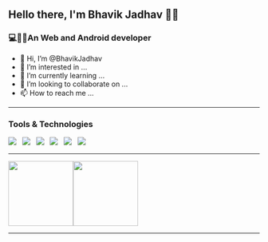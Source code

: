 <h2>Hello there, I'm Bhavik Jadhav 🙋‍♂️</h2>
<h3>💻👨‍💻An Web and Android developer</h3>

- 👋 Hi, I’m @BhavikJadhav
- 👀 I’m interested in ...
- 🌱 I’m currently learning ...
- 💞️ I’m looking to collaborate on ...
- 📫 How to reach me ...

<!---
BhavikJadhav/BhavikJadhav is a ✨ special ✨ repository because its `README.md` (this file) appears on your GitHub profile.
You can click the Preview link to take a look at your changes.
--->
<hr>
<h3>Tools & Technologies</h2>
<p>
   <img src="https://img.shields.io/badge/Android%20-%23F7DF1E.svg?&style=for-the-badge&color=00D8FF" />&nbsp;&nbsp;
   <img src="https://img.shields.io/badge/Kotlin%20-%23F7DF1E.svg?&style=for-the-badge&color=E34F26" />&nbsp;&nbsp;
   <img src="https://img.shields.io/badge/Adobe XD%20-%23F7DF1E.svg?&style=for-the-badge&color=470137" />&nbsp;&nbsp;
   <img src="https://img.shields.io/badge/Firebase%20-%23F7DF1E.svg?&style=for-the-badge&color=5C9A37" />&nbsp;&nbsp; 
   <img src="https://img.shields.io/badge/Git%20-%23F7DF1E.svg?&style=for-the-badge&color=000" />&nbsp;&nbsp;
   <img src="https://img.shields.io/badge/GitHub%20-%23F7DF1E.svg?&style=for-the-badge&color=000" />&nbsp;&nbsp;
</p> 


<hr>

<img align="" height='130px' src="https://github-readme-stats.vercel.app/api?username=BhavikJadhav&show_icons=true&include_all_commits=true&theme=flag-india" /><img align="" height='130px' src="https://github-readme-stats.vercel.app/api/top-langs/?username=BhavikJadhav&hide_title=true&layout=compact&bg_color=0,73FDFF,D783FF&theme=graywhite" />

<hr>

